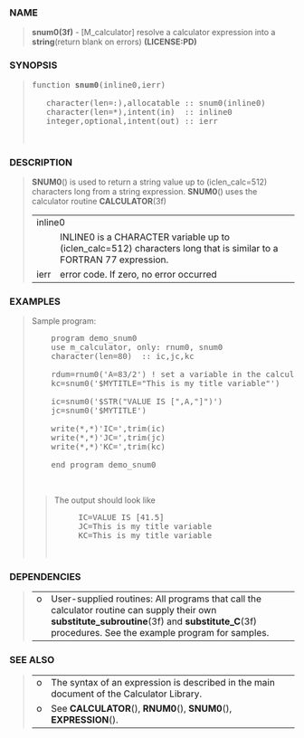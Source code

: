 <?
<body>
  <a name="top" id="top"></a>

  <div id="Container">
    <div id="Content">
      <div class="c25">
      </div><a name="0"></a>

      <h3><a name="0">NAME</a></h3>

      <blockquote>
        <b>snum0(3f)</b> - [M_calculator] resolve a calculator expression into a <b>string</b>(return blank on errors) <b>(LICENSE:PD)</b>
      </blockquote><a name="contents" id="contents"></a>

      </blockquote><a name="8"></a>

      <h3><a name="8">SYNOPSIS</a></h3>

      <blockquote>
        <pre>
function <b>snum0</b>(inline0,ierr)
<br />   character(len=:),allocatable :: snum0(inline0)
   character(len=*),intent(in)  :: inline0                           ! input string
   integer,optional,intent(out) :: ierr
<br />
</pre>
      </blockquote><a name="2"></a>

      <h3><a name="2">DESCRIPTION</a></h3>

      <blockquote>
        <b>SNUM0</b>() is used to return a string value up to (iclen_calc=512) characters long from a string expression. <b>SNUM0</b>() uses the calculator
        routine <b>CALCULATOR</b>(3f)

        <table cellpadding="3">

          <tr valign="top">
            <td class="c26" colspan="2">inline0</td>
          </tr>

          <tr valign="top">
            <td width="6%"></td>

            <td>INLINE0 is a CHARACTER variable up to (iclen_calc=512) characters long that is similar to a FORTRAN 77 expression.</td>
          </tr>

          <tr valign="top">
            <td class="c26" width="6%" nowrap="nowrap">ierr</td>

            <td valign="bottom">error code. If zero, no error occurred</td>
          </tr>

        </table>
      </blockquote><a name="3"></a>

      <h3><a name="3">EXAMPLES</a></h3>

      <blockquote>
        Sample program:
        <pre>
    program demo_snum0
    use m_calculator, only: rnum0, snum0
    character(len=80)  :: ic,jc,kc
<br />    rdum=rnum0('A=83/2') ! set a variable in the calculator
    kc=snum0('$MYTITLE="This is my title variable"')
<br />    ic=snum0('$STR("VALUE IS [",A,"]")')
    jc=snum0('$MYTITLE')
<br />    write(*,*)'IC=',trim(ic)
    write(*,*)'JC=',trim(jc)
    write(*,*)'KC=',trim(kc)
<br />    end program demo_snum0
<br />
</pre>

        <blockquote>
          The output should look like
          <pre>
     IC=VALUE IS [41.5]
     JC=This is my title variable
     KC=This is my title variable
<br />
</pre>
        </blockquote>
      </blockquote><a name="4"></a>

      <h3><a name="4">DEPENDENCIES</a></h3>

      <blockquote>
        <table cellpadding="3">
          <tr valign="top">
            <td width="3%">o</td>

            <td>User-supplied routines: All programs that call the calculator routine can supply their own <b>substitute_subroutine</b>(3f) and
            <b>substitute_C</b>(3f) procedures. See the example program for samples.</td>
          </tr>

        </table>
      </blockquote><a name="5"></a>

      <h3><a name="5">SEE ALSO</a></h3>

      <blockquote>
        <table cellpadding="3">
          <tr valign="top">
            <td width="3%">o</td>

            <td>The syntax of an expression is described in the main document of the Calculator Library.</td>
          </tr>

          <tr valign="top">
            <td width="3%">o</td>

            <td>See <b>CALCULATOR</b>(), <b>RNUM0</b>(), <b>SNUM0</b>(), <b>EXPRESSION</b>().</td>
          </tr>

        </table>
      </blockquote><a name="6"></a>

    </div>
  </div>
</body>
</html>
